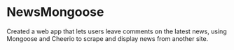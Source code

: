 # NewsMongoose

Created a web app that lets users leave comments on the latest news, using Mongoose and Cheerio to scrape and display news from another site.